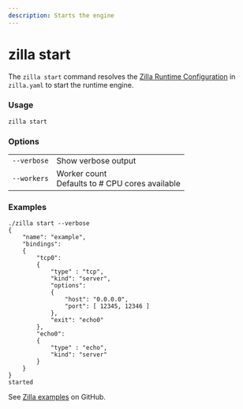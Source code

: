 ```yaml
---
description: Starts the engine
---
```


# zilla start

The `zilla start` command resolves the [Zilla Runtime Configuration](../zilla.yaml/) in `zilla.yaml` to start the runtime engine.

### Usage

```bash:no-line-numbers
zilla start
```

### Options

|              |                                                          |
| ------------ | -------------------------------------------------------- |
| `--verbose`  | Show verbose output                                      |
| `--workers`  | Worker count<br>Defaults to # CPU cores available        |

### Examples

```bash:no-line-numbers
./zilla start --verbose
{
    "name": "example",
    "bindings":
    {
        "tcp0":
        {
            "type" : "tcp",
            "kind": "server",
            "options":
            {
                "host": "0.0.0.0",
                "port": [ 12345, 12346 ]
            },
            "exit": "echo0"
        },
        "echo0":
        {
            "type" : "echo",
            "kind": "server"
        }
    }
}
started
```

See [Zilla examples](https://github.com/aklivity/zilla-examples) on GitHub.
